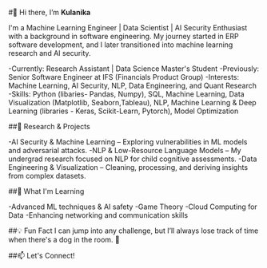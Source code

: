 #👋 Hi there, I’m **Kulanika**

I'm a Machine Learning Engineer | Data Scientist | AI Security Enthusiast with a background in software engineering. My journey started in ERP software development, and I later transitioned into machine learning research and AI security.

-Currently: Research Assistant | Data Science Master's Student
-Previously: Senior Software Engineer at IFS (Financials Product Group)
-Interests: Machine Learning, AI Security, NLP, Data Engineering, and Quant Research
-Skills: Python (libaries- Pandas, Numpy), SQL, Machine Learning, Data Visualization (Matplotlib, Seaborn,Tableau), NLP, Machine Learning & Deep Learning (libraries - Keras, Scikit-Learn, Pytorch), Model Optimization

##🔬 Research & Projects

-AI Security & Machine Learning – Exploring vulnerabilities in ML models and adversarial attacks.
-NLP & Low-Resource Language Models – My undergrad research focused on NLP for child cognitive assessments.
-Data Engineering & Visualization – Cleaning, processing, and deriving insights from complex datasets.

##🌱 What I'm Learning

-Advanced ML techniques & AI safety
-Game Theory
-Cloud Computing for Data
-Enhancing networking and communication skills

##💡 Fun Fact
I can jump into any challenge, but I’ll always lose track of time when there's a dog in the room. 🐶

##📫 Let's Connect!



